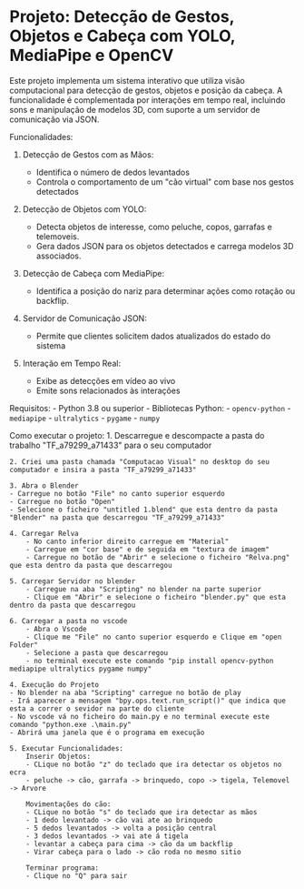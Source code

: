 # Projeto: Detecção de Gestos, Objetos e Cabeça com YOLO, MediaPipe e OpenCV

Este projeto implementa um sistema interativo que utiliza visão computacional para detecção de gestos, objetos e posição da cabeça. A funcionalidade é complementada por interações em tempo real, incluindo sons e manipulação de modelos 3D, com suporte a um servidor de comunicação via JSON.

Funcionalidades:

1. Detecção de Gestos com as Mãos:
   - Identifica o número de dedos levantados
   - Controla o comportamento de um "cão virtual" com base nos gestos detectados

2. Detecção de Objetos com YOLO:
   - Detecta objetos de interesse, como peluche, copos, garrafas e telemoveis.
   - Gera dados JSON para os objetos detectados e carrega modelos 3D associados.

3. Detecção de Cabeça com MediaPipe:
   - Identifica a posição do nariz para determinar ações como rotação ou backflip.

4. Servidor de Comunicação JSON:
   - Permite que clientes solicitem dados atualizados do estado do sistema

5. Interação em Tempo Real:
   - Exibe as detecções em vídeo ao vivo
   - Emite sons relacionados às interações

Requisitos:
    - Python 3.8 ou superior
    - Bibliotecas Python:
    - `opencv-python`
    - `mediapipe`
    - `ultralytics`
    - `pygame`
    - `numpy`


Como executar o projeto:
    1. Descarregue e descompacte a pasta do trabalho "TF_a79299_a71433" para o seu computador
    
    2. Criei uma pasta chamada "Computacao Visual" no desktop do seu computador e insira a pasta "TF_a79299_a71433"

    3. Abra o Blender
    - Carregue no botão "File" no canto superior esquerdo
    - Carregue no botão "Open"
    - Selecione o ficheiro "untitled 1.blend" que esta dentro da pasta "Blender" na pasta que descarregou "TF_a79299_a71433"

    4. Carregar Relva
        - No canto inferior direito carregue em "Material"
        - Carregue em "cor base" e de seguida em "textura de imagem"
        - Carregue no botão de "Abrir" e selecione o ficheiro "Relva.png" que esta dentro da pasta que descarregou

    5. Carregar Servidor no blender
        - Carregue na aba "Scripting" no blender na parte superior
        - Clique em "Abrir" e selecione o ficheiro "blender.py" que esta dentro da pasta que descarregou

    6. Carregar a pasta no vscode
        - Abra o Vscode
        - Clique me "File" no canto superior esquerdo e Clique em "open Folder"
        - Selecione a pasta que descarregou
        - no terminal execute este comando "pip install opencv-python mediapipe ultralytics pygame numpy"

    4. Execução do Projeto
    - No blender na aba "Scripting" carregue no botão de play
    - Irá aparecer a mensagem "bpy.ops.text.run_script()" que indica que esta a correr o sevidor na parte do cliente
    - No vscode vá no ficheiro do main.py e no terminal execute este comando "python.exe .\main.py"
    - Abrirá uma janela que é o programa em execução

    5. Executar Funcionalidades:
        Inserir Objetos:
        - CLique no botão "z" do teclado que ira detectar os objetos no ecra 
        - peluche -> cão, garrafa -> brinquedo, copo -> tigela, Telemovel -> Arvore

        Movimentações do cão:
        - CLique no botão "s" do teclado que ira detectar as mãos
        - 1 dedo levantado -> cão vai ate ao brinquedo
        - 5 dedos levantados -> volta a posição central
        - 3 dedos levantados -> vai ate á tigela
        - levantar a cabeça para cima -> cão da um backflip
        - Virar cabeça para o lado -> cão roda no mesmo sitio 

        Terminar programa:
        - Clique no "Q" para sair
